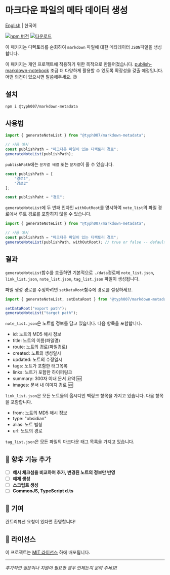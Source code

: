 # **마크다운 파일의 메타 데이터 생성**

[English](https://typhoon-kim.github.io/generate-metadata-of-markdown/) | 한국어

[![npm 버전](https://badgen.net/npm/v/@typh007/markdown-metadata)](https://www.npmjs.com/package/@typh007/markdown-metadata)
[![다운로드](https://badgen.net/npm/dt/@typh007/markdown-metadata)](https://www.npmjs.com/package/@typh007/markdown-metadata)

이 패키지는 디렉토리를 순회하여 `markdown` 파일에 대한 메타데이터 `JSON`파일을 생성합니다.

이 패키지는 개인 프로젝트에 적용하기 위한 목적으로 만들어졌습니다. [publish-markdown-notebook](https://github.com/typhoon-kim/publish-markdown-notes)
조금 더 다양하게 활용할 수 있도록 확장성을 갖출 예정입니다. 어떤 의견이 있으시면 말씀해주세요. 😉

## 설치

```bash
npm i @typh007/markdown-metadata
```

## 사용법

```javascript
import { generateNoteList } from "@typh007/markdown-metadata";

// 사용 예시
const publishPath = "마크다운 파일이 있는 디렉토리 경로";
generateNoteList(publishPath);
```

`publishPath`에는 `문자열 배열` 또는 `문자열`이 올 수 있습니다.

```javascript
const publishPath = [
    "경로1",
    "경로2"
];

const publishPaht = "경로";
```

`generateNoteList`에 두 번째 인자인 `withOutRoot`를 명시하여 `note_list`의 파일 경로에서 루트 경로를 포함히지 않을 수 있습니다.

```javascript
import { generateNoteList } from "@typh007/markdown-metadata";

// 사용 예시
const publishPath = "마크다운 파일이 있는 디렉토리 경로";
generateNoteList(publishPath, withOutRoot); // true or false -- default: false
```

## 결과

`generateNoteList`함수를 호출하면 기본적으로 `./data`경로에 `note_list.json`, `link_list.json`, `note_list.json`, `tag_list.json` 파일이 생성됩니다.


파일 생성 경로를 수정하려면 `setDataRoot`함수에 경로를 설정하세요.

```javascript
import { generateNoteList, setDataRoot } from "@typh007/markdown-metadata";

setDataRoot("export path");
generateNoteList("target path");
```

`note_list.json`은 노트별 정보를 담고 있습니다. 다음 항목을 포함합니다.

- id: 노트의 MD5 해시 정보
- title: 노트의 이름(파일명)
- route: 노트의 경로(파일경로)
- created: 노트의 생성일시
- updated: 노트의 수정일시
- tags: 노트가 포함한 태그목록
- links: 노트가 포함한 하이퍼링크
- summary: 300자 이내 문서 요약 🆕
- images: 문서 내 이미지 경로 🆕

`link_list.json`은 모든 노트들의 옵시디언 백링크 항목을 가지고 있습니다. 다음 항목을 포함합니다.

- from: 노트의 MD5 해시 정보
- type: "obsidian"
- alias: 노트 별칭
- url: 노트의 경로

`tag_list.json`은 모든 파일의 마크다운 태그 목록을 가지고 있습니다.

## 🔭 향후 기능 추가

- [ ] **해시 체크섬을 비교하여 추가, 변경된 노트의 정보만 반영**
- [ ] **예제 생성**
- [ ] **스크립트 생성**
- [ ] **CommonJS, TypeScript d.ts**

## 🤝 기여

컨트리뷰션 요청이 있다면 환영합니다!

## 📝 라이선스

이 프로젝트는 [MIT 라이선스](LICENSE) 하에 배포됩니다.

---

*추가적인 질문이나 지원이 필요한 경우 언제든지 문의 주세요!*